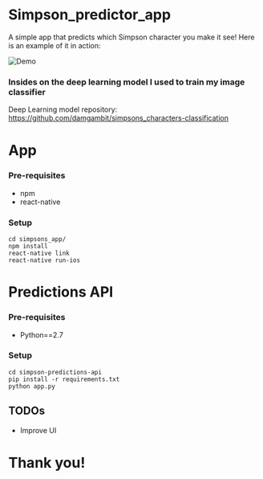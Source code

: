 # Simpson_predictor_app
A simple app that predicts which Simpson character you make it see!
Here is an example of it in action:

![Demo](https://imgur.com/SqEPNen)



### Insides on the deep learning model I used to train my image classifier
Deep Learning model repository: https://github.com/damgambit/simpsons_characters-classification

# App 

### Pre-requisites
- npm
- react-native

### Setup
```
cd simpsons_app/
npm install 
react-native link
react-native run-ios
```


# Predictions API

### Pre-requisites
- Python==2.7

### Setup
```
cd simpson-predictions-api
pip install -r requirements.txt
python app.py
```


## TODOs
- Improve UI


# Thank you!




